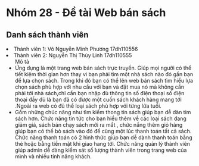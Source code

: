 # Nhóm 28 - Đề tài Web bán sách
## Danh sách thành viên 
<li>Thành viên 1: Võ Nguyễn Minh Phương 17dh110556
<li>Thành viên 2: Nguyễn Thị Thùy Linh 17dh110555
 <ul>Mô tả
 <li>Ứng dụng là một trang web bán sách trực truyến. Giúp mọi người có thể tiết kiệm thời gian hơn thay vì bạn phải tìm một nhà sách nào đó gần bạn để lựa chọn sách. Trong khi đó bạn có thể lên web bán sách tìm hiểu lựa chọn sách phù hợp với nhu cầu với bạn và đặt mua nó mà không cần phải tới nhà sách,chỉ cần bạn nhập đủ thông tin số điện thoại số điện thoại đầy đủ là bạn đã có được một cuốn sách khách hàng mang tới .Ngoài ra web có đủ thể loại sách phù hợp với từng lứa tuổi. 
 <li>Gồm những chúc năng như tìm kiếm thong tin sách giúp bạn dễ dàn tim sách hơn. Chức năng tin tức cho bạn hiểu thêm về các loại sách đang giảm giá, sách bán chạy sách mới ra mắt , chức nắng thêm giỏ hàng giúp bạn có thể bỏ sách vào đó để cùng một lúc thanh toán tất cả sách. Chức năng thanh toán có 2 hình thức giúp bạn dễ dành thanh toán bằng thẻ hoặc bằng tiền mặt khi giao hang tới. Chức năng quản lý thành viên giúp admin dễ dàng kiểm sát số lượng thành viên trong trang web của mình và nhiều tính năng khách.
